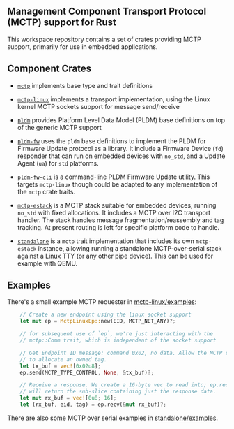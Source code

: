 Management Component Transport Protocol (MCTP) support for Rust
---------------------------------------------------------------

This workspace repository contains a set of crates providing MCTP support,
primarily for use in embedded applications.

Component Crates
----------------

 * [`mctp`](mctp) implements base type and trait definitions

 * [`mctp-linux`](mctp-linux) implements a transport implementation, using the
   Linux kernel MCTP sockets support for message send/receive

 * [`pldm`](pldm) provides Platform Level Data Model (PLDM) base definitions
   on top of the generic MCTP support

 * [`pldm-fw`](pldm-fw) uses the `pldm` base definitions to implement the
   PLDM for Firmware Update protocol as a library. It include a Firmware Device (`fd`)
   responder that can run on embedded devices with `no_std`, and a 
   Update Agent (`ua`) for `std` platforms.

 * [`pldm-fw-cli`](pldm-fw-cli) is a command-line PLDM Firmware Update utility.
   This targets `mctp-linux` though could be adapted to any implementation of the
   `mctp` crate traits.

 * [`mctp-estack`](mctp-estack) is a MCTP stack suitable for embedded devices,
   running `no_std` with fixed allocations.  It includes a MCTP over I2C transport
   handler. The stack handles message fragmentation/reassembly and tag tracking.
   At present routing is left for specific platform code to handle.

 * [`standalone`](standalone) is a `mctp` trait implementation that includes its
   own `mctp-estack` instance, allowing running a standalone MCTP-over-serial
   stack against a Linux TTY (or any other pipe device). This can be used
   for example with QEMU.

Examples
--------

There's a small example MCTP requester in
[mctp-linux/examples](mctp-linux/examples):

```rust
    // Create a new endpoint using the linux socket support
    let mut ep = MctpLinuxEp::new(EID, MCTP_NET_ANY)?;

    // for subsequent use of `ep`, we're just interacting with the
    // mctp::Comm trait, which is independent of the socket support

    // Get Endpoint ID message: command 0x02, no data. Allow the MCTP stack
    // to allocate an owned tag.
    let tx_buf = vec![0x02u8];
    ep.send(MCTP_TYPE_CONTROL, None, &tx_buf)?;

    // Receive a response. We create a 16-byte vec to read into; ep.recv()
    // will return the sub-slice containing just the response data.
    let mut rx_buf = vec![0u8; 16];
    let (rx_buf, eid, tag) = ep.recv(&mut rx_buf)?;
```

There are also some MCTP over serial examples in [standalone/examples](standalone/examples).
